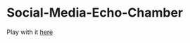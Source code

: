# Social-Media-Echo-Chamber

Play with it [here](http://bl.ocks.org/haoopeng/raw/055662c96ec770be1930574cfe1553f2/)
